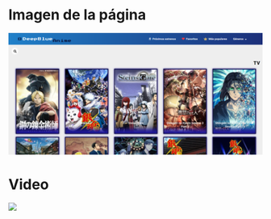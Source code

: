 # Imagen de la página
![](https://github.com/HenryFerreira/DeepBlueAnime/blob/main/Captura.PNG)
# Video 
![](https://youtu.be/UHdR5eo5igY)
